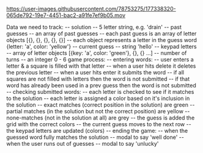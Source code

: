 

https://user-images.githubusercontent.com/78753275/177338320-065de792-19e7-4451-bac2-a91fe7ef9b05.mov




Data we need to track:
  -- solution
    -- 5 letter string, e.g. 'drain'
  -- past guesses
    -- an array of past guesses
    -- each past guess is an array of letter objects [{}, {}, {}, {}, {}]
    -- each object represents a letter in the guess word {letter: 'a', color: 'yellow'}
  -- current guess
    -- string 'hello'
  -- keypad letters
    -- array of letter objects [{key: 'a', color: 'green'}, {}, {} ...]
  -- number of turns
    -- an integer 0 - 6
game process:
  -- entering words:
    -- user enters a letter & a square is filled with that letter
    -- when a user hits delete it deletes the previous letter
    -- when a user hits enter it submits the word
      -- if all squares are not filled with letters then the word is not submitted
      -- if that word has already been used in a prev guess then the word is not submitted
  -- checking submitted words:
    -- each letter is checked to see if it matches to the solution
    -- each letter is assigned a color based on it's inclusion in the solution
      -- exact matches (correct position in the solution) are green
      -- partial matches (in the solution but not the correct position) are yellow
      -- none-matches (not in the solution at all) are grey
    -- the guess is added the grid with the correct colors
    -- the current guess moves to the next row
    -- the keypad letters are updated (colors)
  -- ending the game:
    -- when the guessed word fully matches the solution
      -- modal to say 'well done'
    -- when the user runs out of guesses
      -- modal to say 'unlucky'
